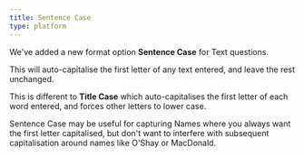```yaml
---
title: Sentence Case
type: platform
---
```


We've added a new format option **Sentence Case** for Text questions.

This will auto-capitalise the first letter of any text entered, and leave the rest unchanged.

This is different to **Title Case** which auto-capitalises the first letter of each word entered, and forces other letters to lower case.

Sentence Case may be useful for capturing Names where you always want the first letter capitalised, but don't want to interfere with subsequent capitalisation around names like O'Shay or MacDonald.